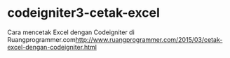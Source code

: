 # codeigniter3-cetak-excel
Cara mencetak Excel dengan Codeigniter di Ruangprogrammer.com<a href="http://www.ruangprogrammer.com/2015/03/cetak-excel-dengan-codeigniter.html">http://www.ruangprogrammer.com/2015/03/cetak-excel-dengan-codeigniter.html</a>
